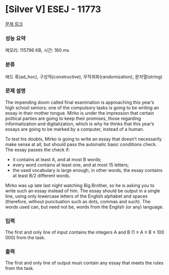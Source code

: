 # [Silver V] ESEJ - 11773 

[문제 링크](https://www.acmicpc.net/problem/11773) 

### 성능 요약

메모리: 115796 KB, 시간: 160 ms

### 분류

애드 혹(ad_hoc), 구성적(constructive), 무작위화(randomization), 문자열(string)

### 문제 설명

<p>The impending doom called final examination is approaching this year’s high school seniors: one of the compulsory tasks is going to be writing an essay in their mother tongue. Mirko is under the impression that certain political parties are going to keep their promises, those regarding informatization and digitalization, which is why he thinks that this year’s essays are going to be marked by a computer, instead of a human.</p>

<p>To test his doubts, Mirko is going to write an essay that doesn’t necessarily make sense at all, but should pass the automatic basic conditions check. The essay passes the check if:</p>

<ul>
	<li>it contains at least A, and at most B words;</li>
	<li>every word contains at least one, and at most 15 letters;</li>
	<li>the used vocabulary is large enough, in other words, the essay contains at least B/2 different words.</li>
</ul>

<p>Mirko was up late last night watching Big Brother, so he is asking you to write such an essay instead of him. The essay should be output in a single line, using only lowercase letters of the English alphabet and spaces (therefore, without punctuation such as dots, commas and such). The words used can, but need not be, words from the English (or any) language.</p>

### 입력 

 <p>The first and only line of input contains the integers A and B (1 ≤ A ≤ B ≤ 100 000) from the task.</p>

### 출력 

 <p>The first and only line of output must contain any essay that meets the rules from the task.</p>


